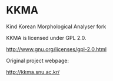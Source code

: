 KKMA
====

Kind Korean Morphological Analyser fork


KKMA is licensed under GPL 2.0.

http://www.gnu.org/licenses/gpl-2.0.html


Original project webpage:

http://kkma.snu.ac.kr/
